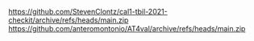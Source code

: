 https://github.com/StevenClontz/cal1-tbil-2021-checkit/archive/refs/heads/main.zip
https://github.com/anteromontonio/AT4val/archive/refs/heads/main.zip
